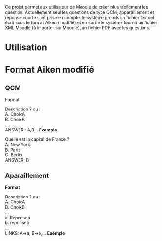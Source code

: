 Ce projet permet aux utilisateur de Moodle de créer plus facilement les question. Actuellement seul les questions de type QCM, apparaillement et réponse courte sont prise en compte. 
le système prends un fichier textuel écrit sous le format Aiken (modifié) et en sortie le système fournit un fichier XML Moodle (à importer sur Moodle), un fichier PDF avec les questions.

# Utilisation

  # Format Aiken modifié
  ## QCM
  Format

Description ? ou :\
A. ChoixA \
B. ChoixB\
.... \
ANSWER : A,B...
  **Exemple**

Quelle est la capital de France ?\
A. New York\
B. Paris\
C. Berlin\
ANSWER: B

  ## Aparaillement
  **Format**

Description ? ou :\
A. ChoixA\
B. ChoixB\
...\
a. Reponsea\
b. reponseb\
...\
LINKS: A->a, B->b,...
  **Exemple**


